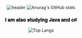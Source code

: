 <div align="center">
  
![header](https://capsule-render.vercel.app/api?type=waving&color=auto&height=300&section=header&text=Welcome&fontSize=90)
![Anurag's GitHub stats](https://github-readme-stats.vercel.app/api?username=dbsrjs&show_icons=true&theme=radical)
  
  ### 𝐈 𝐚𝐦 𝐚𝐥𝐬𝐨 𝐬𝐭𝐮𝐝𝐲𝐢𝐧𝐠 𝐉𝐚𝐯𝐚 𝐚𝐧𝐝 𝐜#
  
  ![Top Langs](https://github-readme-stats.vercel.app/api/top-langs/?username=dbsrjs&layout=compact)
